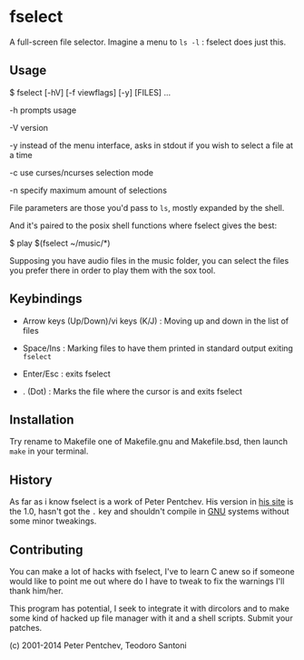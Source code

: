 fselect
=======

A full-screen file selector. 
Imagine a menu to `ls -l` : fselect does just this.

Usage
-----

  $ fselect [-hV] [-f viewflags] [-y] [FILES] ...

  -h prompts usage
  
  -V version
  
  -y instead of the menu interface, asks in stdout if you wish to select 
     a file at a time

  -c use curses/ncurses selection mode

  -n specify maximum amount of selections

File parameters are those you'd pass to `ls`, mostly expanded by the shell.

And it's paired to the posix shell functions where fselect gives the best:

  $ play $(fselect ~/music/*)

Supposing you have audio files in the music folder, you can select the files
you prefer there in order to play them with the sox tool.

Keybindings
-----------

  * Arrow keys (Up/Down)/vi keys (K/J) : Moving up and down in the list of 
    files
    
  * Space/Ins : Marking files to have them printed in standard output 
    exiting `fselect`
    
  * Enter/Esc : exits fselect
  
  * . (Dot) : Marks the file where the cursor is and exits fselect


Installation
------------

Try rename to Makefile one of Makefile.gnu and Makefile.bsd, then launch 
`make` in your terminal.


History
-------

As far as i know fselect is a work of Peter Pentchev. His version in [his site](http://devel.ringlet.net/misc) 
is the 1.0, hasn't got the `.` key and shouldn't compile in
[GNU](https://www.gnu.org/) systems without some minor tweakings.


Contributing
------------

You can make a lot of hacks with fselect, I've to learn C anew so if someone
would like to point me out where do I have to tweak to fix the warnings
I'll thank him/her.

This program has potential, I seek to integrate it with dircolors and to
make some kind of hacked up file manager with it and a shell scripts.
Submit your patches.

(c) 2001-2014 Peter Pentchev, Teodoro Santoni
